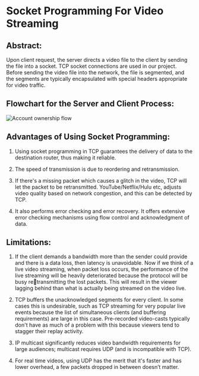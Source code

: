 # Socket Programming For Video Streaming

## Abstract:

Upon client request, the server directs a video file to the client by sending the file into a socket. TCP socket connections are used in our project. Before sending the video file into the network, the file is segmented, and the segments are typically encapsulated with special headers appropriate for video traffic.

## Flowchart for the Server and Client Process:

![Account ownership flow](https://user-images.githubusercontent.com/76071184/187624753-e5006865-3973-4d1f-b371-8c96dfdae687.png)

## Advantages of Using Socket Programming:

1) Using socket programming in TCP guarantees the delivery of data to the destination router, thus making it reliable.

2) The speed of transmission is due to reordering and retransmission.

3) If there's a missing packet which causes a glitch in the video, TCP will let the packet to be retransmitted. YouTube/Netflix/Hulu etc, adjusts video quality based on network congestion, and this can be detected by TCP.

4) It also performs error checking and error recovery. It offers extensive error checking mechanisms using flow control and acknowledgment of data.

## Limitations:

1) If the client demands a bandwidth more than the sender could provide and there is a data loss, then latency is unavoidable. Now if we think of a live video streaming, when packet loss occurs, the performance of the live streaming will be heavily deteriorated because the protocol will be busy retransmitting the lost packets. This will result in the viewer lagging behind than what is actually being streamed on the video live.

2) TCP buffers the unacknowledged segments for every client. In some cases this is undesirable, such as TCP streaming for very popular live events because the list of simultaneous clients (and buffering requirements) are large in this case. Pre-recorded video-casts typically don't have as much of a problem with this because viewers tend to stagger their replay activity.

3) IP multicast significantly reduces video bandwidth requirements for large audiences; multicast requires UDP (and is incompatible with TCP). 

4) For real time videos, using UDP has the merit that it's faster and has lower overhead, a few packets dropped in between doesn’t matter.
